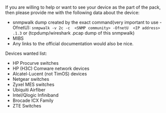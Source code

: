 If you are willing to help or want to see your device as the part of the pack, then please provide me with the following data about the device:

- snmpwalk dump created by the exact command(very important to use -OfnetU):
`snmpwalk -v 2c -c  <SNMP community> -OfnetU  <IP address>   .1.3`
or (tcpdump/wireshark .pcap dump of this snmpwalk)
- MIBS
- Any links to the official documentation would also be nice.

Devices wanted list:  
-	HP Procurve switches  
-	HP (H3C) Comware network devices  
-	Alcatel-Lucent (not TimOS) devices  
-	Netgear switches  
-	Zyxel MES switches  
-	Ubiquiti Airfiber
-   Intel/Qlogic Infiniband  
-	Brocade ICX Family
-	ZTE Switches
